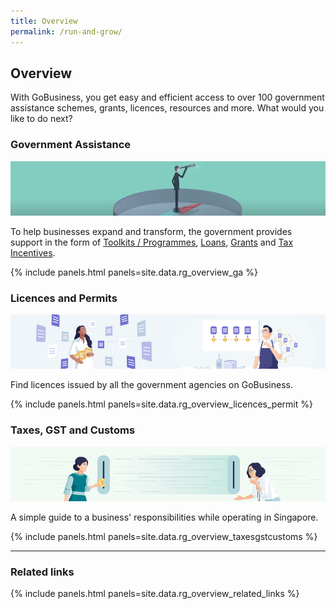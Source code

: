 ```yaml
---
title: Overview
permalink: /run-and-grow/
---
```


## Overview

With GoBusiness, you get easy and efficient access to over 100 government assistance schemes, grants, licences, resources and more. What would you like to do next?

### Government Assistance

![Gov Assist](/images/grow/RG-Overview-GovAssist-Banner.png)

To help businesses expand and transform, the government provides support in the form of [Toolkits / Programmes](/gov-assist/toolkits-programmes/), [Loans](/gov-assist/loans/), [Grants](/gov-assist/grants/) and [Tax Incentives](/gov-assist/tax-incentives/).

{% include panels.html panels=site.data.rg_overview_ga %}

### Licences and Permits

![Licences and Permits](/images/grow/RG-Overview-Licensing-Banner.png)

Find licences issued by all the government agencies on GoBusiness.

{% include panels.html panels=site.data.rg_overview_licences_permit %}

### Taxes, GST and Customs

![Taxes GST and Customs](/images/grow/RG-Overview-Taxes-Banner.png)

A simple guide to a business' responsibilities while operating in Singapore.

{% include panels.html panels=site.data.rg_overview_taxesgstcustoms %}

---

### Related links

{% include panels.html panels=site.data.rg_overview_related_links %}

<script src="/jquery/jquery.min.js"></script>
<script src="/jquery/bp-menu-new-tab.js"></script>

<script src="/jquery/notifications.js"></script>
